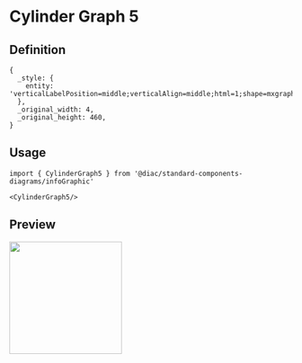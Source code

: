 # Cylinder Graph 5

## Definition

```
{
  _style: { 
    entity: 'verticalLabelPosition=middle;verticalAlign=middle;html=1;shape=mxgraph.infographic.cylinder;fillColor=#10739E;strokeColor=none;shadow=0;align=left;labelPosition=right;spacingLeft=10;fontStyle=1;fontColor=#10739E;',
  },
  _original_width: 4,
  _original_height: 460,
}
```

## Usage

```
import { CylinderGraph5 } from '@diac/standard-components-diagrams/infoGraphic'

<CylinderGraph5/>
```

## Preview

<img src="./cylinder-graph-5.png" width="200"/>
